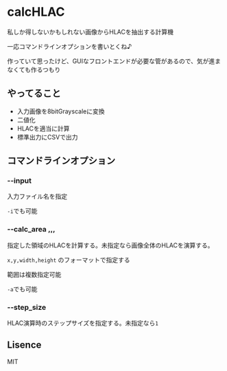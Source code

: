 # calcHLAC
私しか得しないかもしれない画像からHLACを抽出する計算機

一応コマンドラインオプションを書いとくね♪

作っていて思ったけど、GUIなフロントエンドが必要な管があるので、気が進まなくても作るつもり


## やってること
+ 入力画像を8bitGrayscaleに変換
+ 二値化
+ HLACを適当に計算
+ 標準出力にCSVで出力


## コマンドラインオプション
### --input <string>
入力ファイル名を指定

`-i`でも可能


### --calc_area <int>,<int>,<int>,<int> 
指定した領域のHLACを計算する。未指定なら画像全体のHLACを演算する。

`x,y,width,height` のフォーマットで指定する

範囲は複数指定可能

`-a`でも可能


### --step_size <int>
HLAC演算時のステップサイズを指定する。未指定なら`1`



## Lisence

MIT

